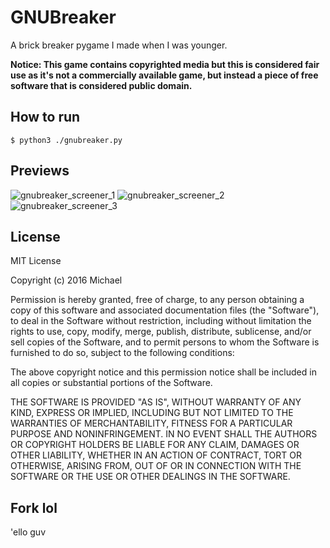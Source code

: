 
# GNUBreaker

A brick breaker pygame I made when I was younger.

**Notice: This game contains copyrighted media but this is considered fair use as it's not a commercially available game, but instead a piece of free software that is considered public domain.**


## How to run

`$ python3 ./gnubreaker.py`


## Previews

![gnubreaker_screener_1](https://user-images.githubusercontent.com/29645145/213386071-be03f669-3fef-45b7-b6be-e6e606e66f9a.jpg)
![gnubreaker_screener_2](https://user-images.githubusercontent.com/29645145/213386557-c485bfcf-fe4d-48ef-815f-d24804846f6e.jpg)
![gnubreaker_screener_3](https://user-images.githubusercontent.com/29645145/213386566-1ae7bf99-e42d-439e-b2ce-da9da97aea34.jpg)


## License

MIT License

Copyright (c) 2016 Michael

Permission is hereby granted, free of charge, to any person obtaining a copy
of this software and associated documentation files (the "Software"), to deal
in the Software without restriction, including without limitation the rights
to use, copy, modify, merge, publish, distribute, sublicense, and/or sell
copies of the Software, and to permit persons to whom the Software is
furnished to do so, subject to the following conditions:

The above copyright notice and this permission notice shall be included in all
copies or substantial portions of the Software.

THE SOFTWARE IS PROVIDED "AS IS", WITHOUT WARRANTY OF ANY KIND, EXPRESS OR
IMPLIED, INCLUDING BUT NOT LIMITED TO THE WARRANTIES OF MERCHANTABILITY,
FITNESS FOR A PARTICULAR PURPOSE AND NONINFRINGEMENT. IN NO EVENT SHALL THE
AUTHORS OR COPYRIGHT HOLDERS BE LIABLE FOR ANY CLAIM, DAMAGES OR OTHER
LIABILITY, WHETHER IN AN ACTION OF CONTRACT, TORT OR OTHERWISE, ARISING FROM,
OUT OF OR IN CONNECTION WITH THE SOFTWARE OR THE USE OR OTHER DEALINGS IN THE
SOFTWARE.

## Fork lol 
'ello guv
